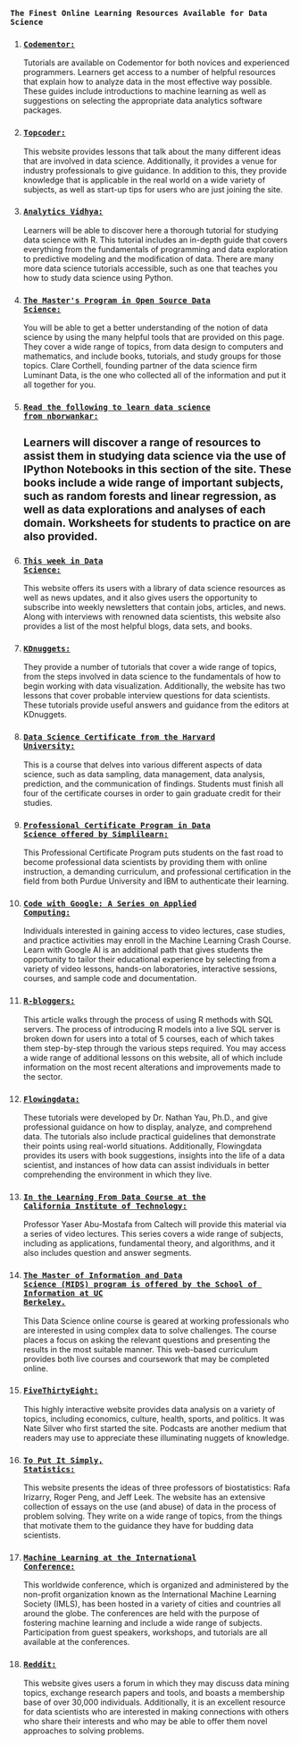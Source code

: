 <b><h3><code>The Finest Online Learning Resources Available for Data Science</code></h3></b>


1. <b><h3><code><a href="">Codementor:</a></code></h3></b>
Tutorials are available on Codementor for both novices and experienced programmers. Learners get access to a number of helpful resources that explain how to analyze data in the most effective way possible. These guides include introductions to machine learning as well as suggestions on selecting the appropriate data analytics software packages.

2. <b><h3><code><a href="">Topcoder:</a></code></h3></b>
This website provides lessons that talk about the many different ideas that are involved in data science. Additionally, it provides a venue for industry professionals to give guidance. In addition to this, they provide knowledge that is applicable in the real world on a wide variety of subjects, as well as start-up tips for users who are just joining the site.

3. <b><h3><code><a href="">Analytics Vidhya:</a></code></h3></b>
Learners will be able to discover here a thorough tutorial for studying data science with R. This tutorial includes an in-depth guide that covers everything from the fundamentals of programming and data exploration to predictive modeling and the modification of data. There are many more data science tutorials accessible, such as one that teaches you how to study data science using Python.

4. <b><h3><code><a href="">The Master's Program in Open Source Data Science:</a></code></h3></b>
You will be able to get a better understanding of the notion of data science by using the many helpful tools that are provided on this page. They cover a wide range of topics, from data design to computers and mathematics, and include books, tutorials, and study groups for those topics. Clare Corthell, founding partner of the data science firm Luminant Data, is the one who collected all of the information and put it all together for you.

5. <b><h3><code><a href="">Read the following to learn data science from nborwankar:</a></code><h3></b>
Learners will discover a range of resources to assist them in studying data science via the use of IPython Notebooks in this section of the site. These books include a wide range of important subjects, such as random forests and linear regression, as well as data explorations and analyses of each domain. Worksheets for students to practice on are also provided.

6. <b><h3><code><a href="">This week in Data Science:</a></code></h3></b>
This website offers its users with a library of data science resources as well as news updates, and it also gives users the opportunity to subscribe into weekly newsletters that contain jobs, articles, and news. Along with interviews with renowned data scientists, this website also provides a list of the most helpful blogs, data sets, and books.
7. <b><h3><code><a href="">KDnuggets:</a></code></h3></b>
They provide a number of tutorials that cover a wide range of topics, from the steps involved in data science to the fundamentals of how to begin working with data visualization. Additionally, the website has two lessons that cover probable interview questions for data scientists. These tutorials provide useful answers and guidance from the editors at KDnuggets.

8. <b><h3><code><a href="">Data Science Certificate from the Harvard University:</a></code></h3></b>
This is a course that delves into various different aspects of data science, such as data sampling, data management, data analysis, prediction, and the communication of findings. Students must finish all four of the certificate courses in order to gain graduate credit for their studies.

9. <b><h3><code><a href="">Professional Certificate Program in Data Science offered by Simplilearn:</a></code></h3></b>
This Professional Certificate Program puts students on the fast road to become professional data scientists by providing them with online instruction, a demanding curriculum, and professional certification in the field from both Purdue University and IBM to authenticate their learning.

10. <b><h3><code><a href="">Code with Google: A Series on Applied Computing:</a></code></h3></b>
Individuals interested in gaining access to video lectures, case studies, and practice activities may enroll in the Machine Learning Crash Course. Learn with Google AI is an additional path that gives students the opportunity to tailor their educational experience by selecting from a variety of video lessons, hands-on laboratories, interactive sessions, courses, and sample code and documentation.

11. <b><h3><code><a href="">R-bloggers:</a></code></h3></b>
This article walks through the process of using R methods with SQL servers. The process of introducing R models into a live SQL server is broken down for users into a total of 5 courses, each of which takes them step-by-step through the various steps required. You may access a wide range of additional lessons on this website, all of which include information on the most recent alterations and improvements made to the sector.

12. <b><h3><code><a href="">Flowingdata:</a></code></h3></b>
These tutorials were developed by Dr. Nathan Yau, Ph.D., and give professional guidance on how to display, analyze, and comprehend data. The tutorials also include practical guidelines that demonstrate their points using real-world situations. Additionally, Flowingdata provides its users with book suggestions, insights into the life of a data scientist, and instances of how data can assist individuals in better comprehending the environment in which they live.

13. <b><h3><code><a href="">In the Learning From Data Course at the California Institute of Technology:</a></code></h3></b>
Professor Yaser Abu-Mostafa from Caltech will provide this material via a series of video lectures. This series covers a wide range of subjects, including as applications, fundamental theory, and algorithms, and it also includes question and answer segments.

14. <b><h3><code><a href="">The Master of Information and Data Science (MIDS) program is offered by the School of Information at UC Berkeley.</a></code></h3></b>
This Data Science online course is geared at working professionals who are interested in using complex data to solve challenges. The course places a focus on asking the relevant questions and presenting the results in the most suitable manner. This web-based curriculum provides both live courses and coursework that may be completed online.

15. <b><h3><code><a href="">FiveThirtyEight:</a></code></h3></b>
This highly interactive website provides data analysis on a variety of topics, including economics, culture, health, sports, and politics. It was Nate Silver who first started the site. Podcasts are another medium that readers may use to appreciate these illuminating nuggets of knowledge.

16. <b><h3><code><a href="">To Put It Simply, Statistics:</a></code></h3></b>
This website presents the ideas of three professors of biostatistics: Rafa Irizarry, Roger Peng, and Jeff Leek. The website has an extensive collection of essays on the use (and abuse) of data in the process of problem solving. They write on a wide range of topics, from the things that motivate them to the guidance they have for budding data scientists.
17. <b><h3><code><a href="">Machine Learning at the International Conference:</a></code></h3></b>
This worldwide conference, which is organized and administered by the non-profit organization known as the International Machine Learning Society (IMLS), has been hosted in a variety of cities and countries all around the globe. The conferences are held with the purpose of fostering machine learning and include a wide range of subjects. Participation from guest speakers, workshops, and tutorials are all available at the conferences.

18. <b><h3><code><a href="">Reddit:</a></code></h3></b>
This website gives users a forum in which they may discuss data mining topics, exchange research papers and tools, and boasts a membership base of over 30,000 individuals. Additionally, it is an excellent resource for data scientists who are interested in making connections with others who share their interests and who may be able to offer them novel approaches to solving problems.
